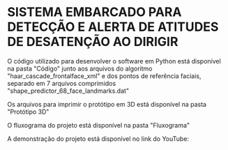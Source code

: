 # SISTEMA EMBARCADO PARA DETECÇÃO E ALERTA DE ATITUDES DE DESATENÇÃO AO DIRIGIR


O código utilizado para desenvolver o software em Python está disponível na pasta "Código" junto aos arquivos do algoritmo "haar_cascade_frontalface_xml" e dos pontos de referência faciais, separado em 7 arquivos comprimidos "shape_predictor_68_face_landmarks.dat"

Os arquivos para imprimir o protótipo em 3D está disponível na pasta "Protótipo 3D"

O fluxograma do projeto está disponível na pasta "Fluxograma"

A demonstração do projeto está disponível no link do YouTube: 
